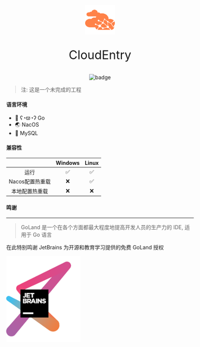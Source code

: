 <div align="center">
  <a href="#">
    <img alt="CloudEntry" src="./no-text-logo.svg" alt="Logo" width="80"/>
  </a>
  <p style="font-size: 2rem;">
    CloudEntry
  </p>
</div>
<span align="center">

![badge](https://img.shields.io/badge/license-GPL-green?style=for-the-badge)

</span>

> 注: 这是一个未完成的工程

#### 语言环境

+ 🚀 ʕ◔ϖ◔ʔ Go
+ 🌏 NacOS
+ 💽 MySQL

#### 兼容性

|            | Windows | Linux |
|:----------:|:-------:|:-----:|
|     运行     |    ✅    |   ✅   |
| Nacos配置热重载 |    ❌    |   ✅   |
|  本地配置热重载   |    ❌    |   ❌   |

#### 鸣谢

***

> GoLand 是一个在各个方面都最大程度地提高开发人员的生产力的 IDE, 适用于 Go 语言

在此特别鸣谢 JetBrains 为开源和教育学习提供的免费 GoLand 授权

[<img src="./jetbrains-variant-3.png" width="200"/>]()

